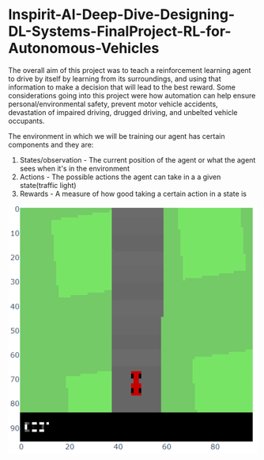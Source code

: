 # Inspirit-AI-Deep-Dive-Designing-DL-Systems-FinalProject-RL-for-Autonomous-Vehicles

The overall aim of this project was to teach a reinforcement learning agent to drive by itself by learning from its surroundings, and using that information to make a decision that will lead to the best reward. Some considerations going into this project were how automation can help ensure personal/environmental safety, prevent motor vehicle accidents, devastation of impaired driving, drugged driving, and unbelted vehicle occupants.

The environment in which we will be training our agent has certain components and they are:
  1. States/observation - The current position of the agent or what the agent sees when it's in the environment
  2. Actions - The possible actions the agent can take in a a given state(traffic light)
  3. Rewards - A measure of how good taking a certain action in a state is
  
  ![](Images/Observations.png)
